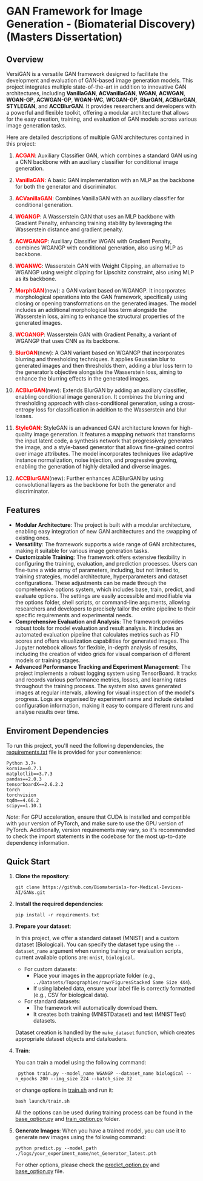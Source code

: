 # GAN Framework for Image Generation - (Biomaterial Discovery) (Masters Dissertation)

## Overview

VersiGAN is a versatile GAN framework designed to facilitate the development and evaluation of GAN-based image generation models. This project integrates multiple state-of-the-art in addition to innovative GAN architectures, including **VanillaGAN**, **ACVanillaGAN**, **WGAN**, **ACWGAN**, **WGAN-GP**, **ACWGAN-GP**, **WGAN-WC**, **WCGAN-GP**, **BlurGAN**, **ACBlurGAN**, **STYLEGAN**, and **ACCBlurGAN**. It provides researchers and developers with a powerful and flexible toolkit, offering a modular architecture that allows for the easy creation, training, and evaluation of GAN models across various image generation tasks.


Here are detailed descriptions of multiple GAN architectures contained in this project: 

1. **<span style="color:red;">ACGAN</span>**: Auxiliary Classifier GAN, which combines a standard GAN using a CNN backbone with an auxiliary classifier for conditional image generation.

2. **<span style="color:red;">VanillaGAN</span>**: A basic GAN implementation with an MLP as the backbone for both the generator and discriminator.

3. **<span style="color:red;">ACVanillaGAN</span>**: Combines VanillaGAN with an auxiliary classifier for conditional generation.

4. **<span style="color:red;">WGANGP</span>**: A Wasserstein GAN that uses an MLP backbone with Gradient Penalty, enhancing training stability by leveraging the Wasserstein distance and gradient penalty.

5. **<span style="color:red;">ACWGANGP</span>**: Auxiliary Classifier WGAN with Gradient Penalty, combines WGANGP with conditional generation, also using MLP as backbone.

6. **<span style="color:red;">WGANWC</span>**: Wasserstein GAN with Weight Clipping, an alternative to WGANGP using weight clipping for Lipschitz constraint, also using MLP as its backbone.


7. **<span style="color:red;">MorphGAN</span>**(new): a GAN variant based on WGANGP. It incorporates morphological operations into the GAN framework, specifically using closing or opening transformations on the generated images. The model includes an additional morphological loss term alongside the Wasserstein loss, aiming to enhance the structural properties of the generated images.

8. **<span style="color:red;">WCGANGP</span>**: Wasserstein GAN with Gradient Penalty, a variant of WGANGP that uses CNN as its backbone.


9. **<span style="color:red;">BlurGAN</span>**(new):  A GAN variant based on WGANGP that incorporates blurring and thresholding techniques. It applies Gaussian blur to generated images and then thresholds them, adding a blur loss term to the generator’s objective alongside the Wasserstein loss, aiming to enhance the blurring effects in the generated images.

10. **<span style="color:red;">ACBlurGAN</span>**(new): Extends BlurGAN by adding an auxiliary classifier, enabling conditional image generation. It combines the blurring and thresholding approach with class-conditional generation, using a cross-entropy loss for classification in addition to the Wasserstein and blur losses.

11. **<span style="color:red;">StyleGAN</span>**: StyleGAN is an advanced GAN architecture known for high-quality image generation. It features a mapping network that transforms the input latent code, a synthesis network that progressively generates the image, and a style-based generator that allows fine-grained control over image attributes. The model incorporates techniques like adaptive instance normalization, noise injection, and progressive growing, enabling the generation of highly detailed and diverse images.

12. **<span style="color:red;">ACCBlurGAN</span>**(new): Further enhances ACBlurGAN by using convolutional layers as the backbone for both the generator and discriminator.

## Features
- **Modular Architecture**: The project is built with a modular architecture, enabling easy integration of new GAN architectures and the swapping of existing ones.
- **Versatility**: The framework supports a wide range of GAN architectures, making it suitable for various image generation tasks.
- **Customizable Training**: The framework offers extensive flexibility in configuring the training, evaluation, and prediction processes. Users can fine-tune a wide array of parameters, including, but not limited to, training strategies, model architecture, hyperparameters and dataset configurations. These adjustments can be made through the comprehensive options system, which includes base, train, predict, and evaluate options. The settings are easily accessible and modifiable via the options folder, shell scripts, or command-line arguments, allowing researchers and developers to precisely tailor the entire pipeline to their specific requirements and experimental needs.
- **Comprehensive Evaluation and Analysis**: The framework provides robust tools for model evaluation and result analysis. It includes an automated evaluation pipeline that calculates metrics such as FID scores and offers visualization capabilities for generated images. The Jupyter notebook allows for flexible, in-depth analysis of results, including the creation of video grids for visual comparison of different models or training stages.
 - **Advanced Performance Tracking and Experiment Management**: The project implements a robust logging system using TensorBoard. It tracks and records various performance metrics, losses, and learning rates throughout the training process. The system also saves generated images at regular intervals, allowing for visual inspection of the model's progress. Logs are organised by experiment name and include detailed configuration information, making it easy to compare different runs and analyse results over time.

## Enviroment Dependencies
To run this project, you'll need the following dependencies, the [requirements.txt](./requirements.txt) file is provided for your convenience:

    Python 3.7+
    kornia==0.7.1
    matplotlib==3.7.3
    pandas==2.0.3
    tensorboardX==2.6.2.2
    torch
    torchvision
    tqdm==4.66.2
    scipy==1.10.1
*Note*: For GPU acceleration, ensure that CUDA is installed and compatible with your version of PyTorch, and make sure to use the GPU version of PyTorch. Additionally, version requirements may vary, so it's recommended to check the import statements in the codebase for the most up-to-date dependency information.

## Quick Start
1. **Clone the repository**:
    ``` 
    git clone https://github.com/Biomaterials-for-Medical-Devices-AI/GANs.git
    ```

2. **Install the required dependencies**:
    ```
    pip install -r requirements.txt
    ```
3. **Prepare your dataset**:

   In this project, we offer a standard dataset (MNIST) and a custom dataset (Biological). You can specify the dataset type using the `--dataset_name` argument when running training or evaluation scripts, current available options are: `mnist`, `biological`.
   - For custom datasets:
     - Place your images in the appropriate folder (e.g., `../Datasets/Topographies/raw/FiguresStacked Same Size 4X4`).
     - If using labeled data, ensure your label file is correctly formatted (e.g., CSV for biological data).
   - For standard datasets:
     - The framework will automatically download them.
     - It creates both training (MNISTDataset) and test (MNISTTest) datasets.

    Dataset creation is handled by the `make_dataset` function, which creates appropriate dataset objects and dataloaders.

 4. **Train**:

    You can train a model using the following command:
    ```
     python train.py --model_name WGANGP --dataset_name biological --n_epochs 200 --img_size 224 --batch_size 32
    ```
    or change options in [train.sh](./launch/train.sh) and run it:
    ```
    bash launch/train.sh
    ```
    All the options can be used during training process can be found in the [base_option.py](./options/base_option.py) and [train_option.py](./options/train_option.py) folder.

5. **Generate Images**:
   When you have a trained model, you can use it to generate new images using the following command:
   ```
   python predict.py --model_path ./logs/your_experiment_name/net_Generator_latest.pth
   ```
   For other options, please check the [predict_option.py](./options/predict_option.py) and [base_option.py](./options/base_option.py) file.
